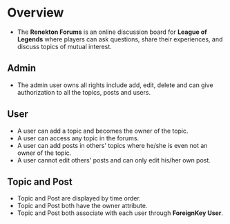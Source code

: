 # Overview
- The **Renekton Forums** is an online discussion board for **League of Legends** where players can ask questions, share their experiences, and discuss topics of mutual interest.

## Admin
- The admin user owns all rights include add, edit, delete and can give authorization to all the topics, posts and users.

## User
- A user can add a topic and becomes the owner of the topic.
- A user can access any topic in the forums.
- A user can add posts in others' topics where he/she is even not an owner of the topic.
- A user cannot edit others' posts and can only edit his/her own post.

## Topic and Post
- Topic and Post are displayed by time order.
- Topic and Post both have the owner attribute.
- Topic and Post both associate with each user through **ForeignKey User**.